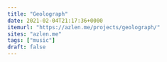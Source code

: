 ```yaml
---
title: "Geolograph"
date: 2021-02-04T21:17:36+0000
itemurl: "https://azlen.me/projects/geolograph/"
sites: "azlen.me"
tags: ["music"]
draft: false
---
```


